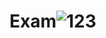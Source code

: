 # Exam![123](https://user-images.githubusercontent.com/98873373/194526861-23966dd4-4c0c-41ad-a3b4-f5bb0fd53e25.jpg)

